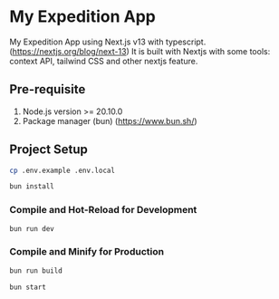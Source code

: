 # My Expedition App

My Expedition App using Next.js v13 with typescript. (https://nextjs.org/blog/next-13)
It is built with Nextjs with some tools: context API, tailwind CSS and other nextjs feature.

## Pre-requisite

1. Node.js version >= 20.10.0
2. Package manager (bun) (https://www.bun.sh/)

## Project Setup

```sh
cp .env.example .env.local
```

```sh
bun install
```

### Compile and Hot-Reload for Development

```sh
bun run dev
```

### Compile and Minify for Production

```sh
bun run build
```

```sh
bun start
```
